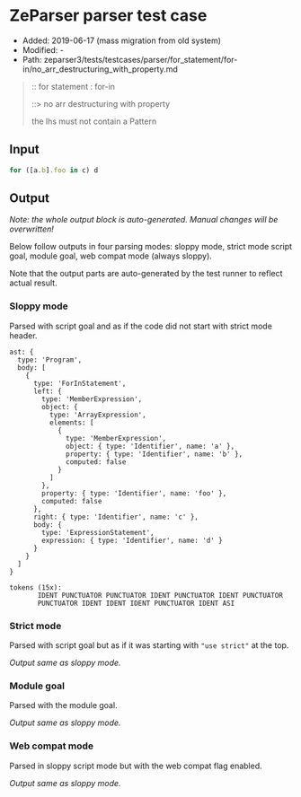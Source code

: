 # ZeParser parser test case

- Added: 2019-06-17 (mass migration from old system)
- Modified: -
- Path: zeparser3/tests/testcases/parser/for_statement/for-in/no_arr_destructuring_with_property.md

> :: for statement : for-in
>
> ::> no arr destructuring with property
>
> the lhs must not contain a Pattern

## Input

`````js
for ([a.b].foo in c) d
`````

## Output

_Note: the whole output block is auto-generated. Manual changes will be overwritten!_

Below follow outputs in four parsing modes: sloppy mode, strict mode script goal, module goal, web compat mode (always sloppy).

Note that the output parts are auto-generated by the test runner to reflect actual result.

### Sloppy mode

Parsed with script goal and as if the code did not start with strict mode header.

`````
ast: {
  type: 'Program',
  body: [
    {
      type: 'ForInStatement',
      left: {
        type: 'MemberExpression',
        object: {
          type: 'ArrayExpression',
          elements: [
            {
              type: 'MemberExpression',
              object: { type: 'Identifier', name: 'a' },
              property: { type: 'Identifier', name: 'b' },
              computed: false
            }
          ]
        },
        property: { type: 'Identifier', name: 'foo' },
        computed: false
      },
      right: { type: 'Identifier', name: 'c' },
      body: {
        type: 'ExpressionStatement',
        expression: { type: 'Identifier', name: 'd' }
      }
    }
  ]
}

tokens (15x):
       IDENT PUNCTUATOR PUNCTUATOR IDENT PUNCTUATOR IDENT PUNCTUATOR
       PUNCTUATOR IDENT IDENT IDENT PUNCTUATOR IDENT ASI
`````

### Strict mode

Parsed with script goal but as if it was starting with `"use strict"` at the top.

_Output same as sloppy mode._

### Module goal

Parsed with the module goal.

_Output same as sloppy mode._

### Web compat mode

Parsed in sloppy script mode but with the web compat flag enabled.

_Output same as sloppy mode._
